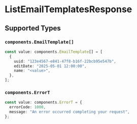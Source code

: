 # ListEmailTemplatesResponse


## Supported Types

### `components.EmailTemplate[]`

```typescript
const value: components.EmailTemplate[] = [
  {
    uuid: "123e4567-e841-47f8-b16f-22bcb95e547b",
    editDate: "2025-05-01 12:00:00",
    name: "<value>",
  },
];
```

### `components.ErrorT`

```typescript
const value: components.ErrorT = {
  errorCode: 1000,
  message: "An error occurred completing your request",
};
```


